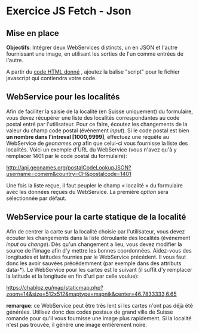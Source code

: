 # Exercice JS Fetch - Json

## Mise en place

**Objectifs**:  Intégrer deux WebServices distincts, un en JSON et l'autre fournissant une image,  en utilisant les sorties de l'un comme entrées de l'autre.

A partir du [code HTML donné](resources/jsFetchJson.html) , ajoutez la balise "script" pour le fichier javascript qui contiendra votre code.

## WebService pour les localités

Afin de faciliter la saisie de la localité (en Suisse uniquement) du formulaire, vous devez récupérer une liste des localités correspondantes au code postal entré par l'utilisateur. Pour ce faire, écoutez les changements de la valeur du champ code postal (événement *input*).  Si le code postal est bien **un nombre dans l'intreval [1000,9999]**, effectuez une requête au WebService de *geonames.org* afin que celui-ci vous fournisse la liste des localités. Voici un exemple d'URL du WebService (vous n'avez qu'à y remplacer 1401 par le code postal du formulaire):

http://api.geonames.org/postalCodeLookupJSON?username=comem&country=CH&postalcode=1401

Une fois la liste reçue, il faut peupler le champ « localité » du formulaire avec les données reçues du WebService. La première *option* sera sélectionnée par défaut.

## WebService pour la carte statique de la localité

 Afin de centrer la carte sur la localité choisie par l'utilisateur, vous devez écouter les changements dans la liste déroulante des localités (événement *input* ou *change*). Dès qu'un changement a lieu, vous devez modifier la source de l'image afin d'y mettre les bonnes coordonnées. Aidez-vous des longitudes et latitudes fournies par le WebService précédent. Il vous faut donc les avoir sauvées précédemment (par exemple dans des attributs data-*). Le WebService pour les cartes est le suivant (il suffit d'y remplacer la latitude et la longitude en fin d'url par celle voulue):

https://chabloz.eu/map/staticmap.php?zoom=14&size=512x512&maptype=mapnik&center=46.7833333,6.65

**remarque**: ce WebService peut être très lent si les cartes n'ont pas déjà été générées. Utilisez donc des codes postaux de grand ville de Suisse romande pour qu'il vous fournisse une image plus rapidement. Si la localité n'est pas trouvée, il génère une image entièrement noire.
